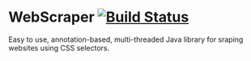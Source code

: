 WebScraper [![Build Status](http://img.shields.io/travis/mpdeimos/web-scraper/master.svg)](https://travis-ci.org/mpdeimos/web-scraper)
==========

Easy to use, annotation-based, multi-threaded Java library for sraping websites using CSS selectors.
